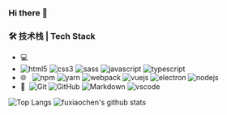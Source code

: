 ### Hi there 👋

<!--
**fuxiaochen/fuxiaochen** is a ✨ _special_ ✨ repository because its `README.md` (this file) appears on your GitHub profile.

Here are some ideas to get you started:

- 🔭 I’m currently working on ...
- 🌱 I’m currently learning ...
- 👯 I’m looking to collaborate on ...
- 🤔 I’m looking for help with ...
- 💬 Ask me about ...
- 📫 How to reach me: ...
- 😄 Pronouns: ...
- ⚡ Fun fact: ...
-->
### 🛠 技术栈 | Tech Stack

- 💻 &#160; 
- ![html5](https://img.shields.io/badge/html5-E34F26.svg?&style=for-the-badge&logo=html5&logoColor=ffffff) ![css3](https://img.shields.io/badge/css3-1572B6.svg?&style=for-the-badge&logo=css3&logoColor=white) 
![sass](https://img.shields.io/badge/sass-CC6699?logo=sass&logoColor=ffffff&style=for-the-badge) 
![javascript](https://img.shields.io/badge/javascript-F7DF1E?logo=javascript&logoColor=222222&style=for-the-badge) 
![typescript](https://img.shields.io/badge/typescript-007ACC?logo=typescript&logoColor=ffffff&style=for-the-badge) 
- 🌐 &#160;
![npm](https://img.shields.io/badge/npm-CB3837.svg?&style=for-the-badge&logo=npm&logoColor=ffffff) 
![yarn](https://img.shields.io/badge/yarn-2C8EBB.svg?&style=for-the-badge&logo=yarn&logoColor=ffffff) 
![webpack](https://img.shields.io/badge/webpack-8DD6F9.svg?&style=for-the-badge&logo=webpack&logoColor=ffffff) 
![vuejs](https://img.shields.io/badge/vue.js-35495e.svg?&style=for-the-badge&logo=vue.js) ![electron](https://img.shields.io/badge/electron-47848F.svg?&style=for-the-badge&logo=electron&logoColor=ffffff) 
![nodejs](https://img.shields.io/badge/node.js-339933.svg?&style=for-the-badge&logo=node.js&logoColor=ffffff)
- 🔧 &#160;![Git](https://img.shields.io/badge/-Git-333333?style=for-the-badge&logo=git&logoColor=ffffff)
![GitHub](https://img.shields.io/badge/-GitHub-333333?style=for-the-badge&logo=github&logoColor=ffffff)
![Markdown](https://img.shields.io/badge/-Markdown-333333?style=for-the-badge&logo=markdown&logoColor=ffffff)
![vscode](https://img.shields.io/badge/vscode-007ACC.svg?&style=for-the-badge&logo=visual-studio-code&logoColor=ffffff) 

![Top Langs](https://github-readme-stats.vercel.app/api/top-langs/?username=fuxiaochen)
![fuxiaochen's github stats](https://github-readme-stats.vercel.app/api?username=fuxiaochen&show_icons=true&count_private=true&line_height=40)
